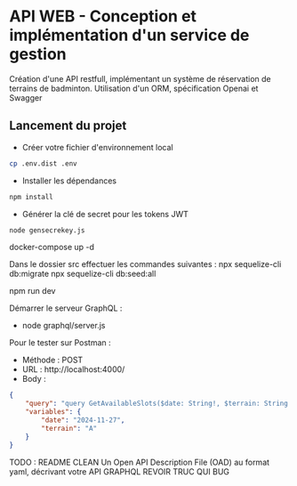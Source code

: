 # API WEB - Conception et implémentation d'un service de gestion  

Création d'une API restfull, implémentant un système de réservation de terrains de badminton. Utilisation d'un ORM, spécification Openai et Swagger

## Lancement du projet

- Créer votre fichier d'environnement local

```Bash
cp .env.dist .env
```

- Installer les dépendances

```Bash
npm install
```

- Générer la clé de secret pour les tokens JWT

```Bash
node gensecrekey.js
```


docker-compose up -d

Dans le dossier src effectuer les commandes suivantes :
npx sequelize-cli db:migrate
npx sequelize-cli db:seed:all

npm run dev

Démarrer le serveur GraphQL : 
 - node graphql/server.js

Pour le tester sur Postman :
- Méthode : POST
- URL : http://localhost:4000/
- Body :
`````json
{
    "query": "query GetAvailableSlots($date: String!, $terrain: String!) { availableSlots(date: $date, terrain: $terrain) { time isAvailable } }",
    "variables": {
        "date": "2024-11-27",
        "terrain": "A"
    }
}
`````



TODO : 
README CLEAN
Un Open API Description File (OAD) au format yaml, décrivant votre API
GRAPHQL REVOIR TRUC QUI BUG